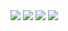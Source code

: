<img src="https://gitee.com/cpu_code/picture_bed/raw/master/20201101192534.png"/>
<img src="https://gitee.com/cpu_code/picture_bed/raw/master/20201101193457.png"/>

<img src="https://gitee.com/cpu_code/picture_bed/raw/master/20201101193528.png"/>
<img src="https://gitee.com/cpu_code/picture_bed/raw/master/20201101193426.png"/>